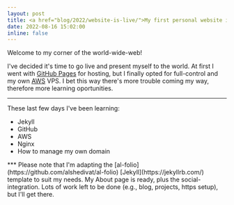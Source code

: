 ```yaml
---
layout: post
title: <a href="blog/2022/website-is-live/">My first personal website is live! :sparkles:</a>
date: 2022-08-16 15:02:00
inline: false
---
```


Welcome to my corner of the world-wide-web!

I've decided it's time to go live and present myself to the world.
At first I went with [GitHub Pages](https://pages.github.com/) for hosting, but I finally opted for full-control and my own [AWS](https://aws.amazon.com/) VPS.
I bet this way there's more trouble coming my way, therefore more learning oportunities.

***
These last few days I've been learning:
<ul>
    <li>Jekyll</li>
    <li>GitHub</li>
    <li>AWS</li>
    <li>Nginx</li>
    <li>How to manage my own domain</li>
</ul>
***
Please note that I'm adapting the [al-folio](https://github.com/alshedivat/al-folio) [Jekyll](https://jekyllrb.com/) template to suit my needs. My About page is ready, plus the social-integration.
Lots of work left to be done (e.g., blog, projects, https setup), but I'll get there.
